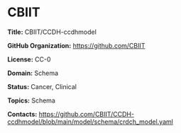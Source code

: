 [//]: # (DO NOT MANUALLY EDIT THIS FILE. IT IS GENERATED FROM A TEMPLATE.)

# CBIIT

**Title:** CBIIT/CCDH-ccdhmodel



**GitHub Organization:** https://github.com/CBIIT



**License:** CC-0

**Domain:** Schema

**Status:** Cancer, Clinical

**Topics:** Schema

**Contacts:** https://github.com/CBIIT/CCDH-ccdhmodel/blob/main/model/schema/crdch_model.yaml